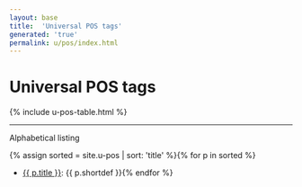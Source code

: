 ```yaml
---
layout: base
title:  'Universal POS tags'
generated: 'true'
permalink: u/pos/index.html
---
```


# Universal POS tags

{% include u-pos-table.html %}

----------

Alphabetical listing

{% assign sorted = site.u-pos | sort: 'title' %}{% for p in sorted %}
* [{{ p.title }}](): {{ p.shortdef }}{% endfor %}
